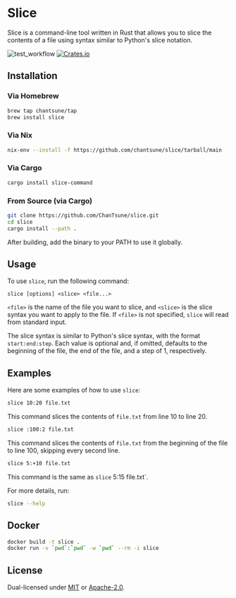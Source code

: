 # Slice

Slice is a command-line tool written in Rust that allows you to slice the contents of a file using syntax similar to Python's slice notation.

![test_workflow](https://github.com/ChanTsune/slice/actions/workflows/test.yml/badge.svg)
[![Crates.io][crates-badge]][crates-url]

[crates-badge]: https://img.shields.io/crates/v/slice-command.svg
[crates-url]: https://crates.io/crates/slice-command

## Installation

### Via Homebrew

```sh
brew tap chantsune/tap
brew install slice
```

### Via Nix

```sh
nix-env --install -f https://github.com/chantsune/slice/tarball/main
```

### Via Cargo

```sh
cargo install slice-command
```

### From Source (via Cargo)

```sh
git clone https://github.com/ChanTsune/slice.git
cd slice
cargo install --path .
```

After building, add the binary to your PATH to use it globally.

## Usage

To use `slice`, run the following command:

```
slice [options] <slice> <file...>
```

`<file>` is the name of the file you want to slice, and `<slice>` is the slice syntax you want to apply to the file.
If `<file>` is not specified, `slice` will read from standard input.

The slice syntax is similar to Python's slice syntax, with the format `start:end:step`.
Each value is optional and, if omitted, defaults to the beginning of the file, the end of the file, and a step of 1, respectively.

## Examples

Here are some examples of how to use `slice`:

```sh
slice 10:20 file.txt
```

This command slices the contents of `file.txt` from line 10 to line 20.

```sh
slice :100:2 file.txt
```

This command slices the contents of `file.txt` from the beginning of the file to line 100, skipping every second line.

```sh
slice 5:+10 file.txt
```

This command is the same as `slice` 5:15 file.txt`.

For more details, run:

```sh
slice --help
```

## Docker

```sh
docker build -t slice .
docker run -v `pwd`:`pwd` -w `pwd` --rm -i slice
```

## License

Dual-licensed under [MIT](LICENSE-MIT) or [Apache-2.0](LICENSE-APACHE).
